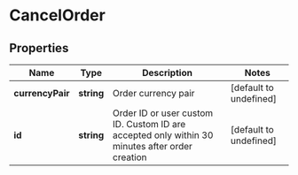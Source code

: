 # CancelOrder

## Properties

Name | Type | Description | Notes
------------ | ------------- | ------------- | -------------
**currencyPair** | **string** | Order currency pair | [default to undefined]
**id** | **string** | Order ID or user custom ID. Custom ID are accepted only within 30 minutes after order creation | [default to undefined]

